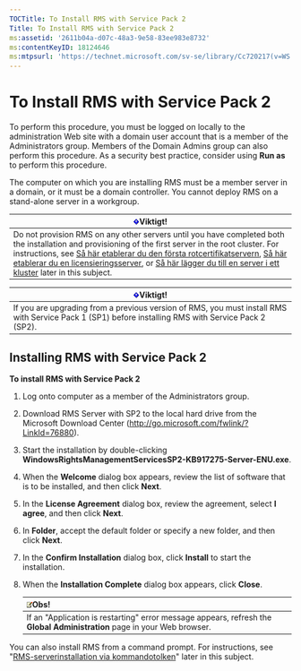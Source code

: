 ```yaml
---
TOCTitle: To Install RMS with Service Pack 2
Title: To Install RMS with Service Pack 2
ms:assetid: '2611b04a-d07c-48a3-9e58-83ee983e8732'
ms:contentKeyID: 18124646
ms:mtpsurl: 'https://technet.microsoft.com/sv-se/library/Cc720217(v=WS.10)'
---
```


To Install RMS with Service Pack 2
==================================

To perform this procedure, you must be logged on locally to the administration Web site with a domain user account that is a member of the Administrators group. Members of the Domain Admins group can also perform this procedure. As a security best practice, consider using **Run as** to perform this procedure.

The computer on which you are installing RMS must be a member server in a domain, or it must be a domain controller. You cannot deploy RMS on a stand-alone server in a workgroup.

| ![](images/Cc720217.Important(WS.10).gif)Viktigt!                                                                                                                                                                                                                                                                                                                                                                                                                                                                                      |
|---------------------------------------------------------------------------------------------------------------------------------------------------------------------------------------------------------------------------------------------------------------------------------------------------------------------------------------------------------------------------------------------------------------------------------------------------------------------------------------------------------------------------------------------------------------------|
| Do not provision RMS on any other servers until you have completed both the installation and provisioning of the first server in the root cluster. For instructions, see [Så här etablerar du den första rotcertifikatservern](https://technet.microsoft.com/debc42f3-74ff-4c99-b7a4-4921fccdabc2), [Så här etablerar du en licensieringsserver](https://technet.microsoft.com/4d67b898-0ba9-4eef-ab7d-ee0ca55a688e), or [Så här lägger du till en server i ett kluster](https://technet.microsoft.com/db635238-5528-4bec-9cc6-8244e2b3d733) later in this subject. |

| ![](images/Cc720217.Important(WS.10).gif)Viktigt!                                                                       |
|------------------------------------------------------------------------------------------------------------------------------------------------------|
| If you are upgrading from a previous version of RMS, you must install RMS with Service Pack 1 (SP1) before installing RMS with Service Pack 2 (SP2). |

Installing RMS with Service Pack 2
----------------------------------

**To install RMS with Service Pack 2**
1.  Log onto computer as a member of the Administrators group.

2.  Download RMS Server with SP2 to the local hard drive from the Microsoft Download Center (http://go.microsoft.com/fwlink/?LinkId=76880).

3.  Start the installation by double-clicking **WindowsRightsManagementServicesSP2-KB917275-Server-ENU.exe**.

4.  When the **Welcome** dialog box appears, review the list of software that is to be installed, and then click **Next**.

5.  In the **License Agreement** dialog box, review the agreement, select **I agree**, and then click **Next**.

6.  In **Folder**, accept the default folder or specify a new folder, and then click **Next**.

7.  In the **Confirm Installation** dialog box, click **Install** to start the installation.

8.  When the **Installation Complete** dialog box appears, click **Close**.

    | ![](images/Cc720217.note(WS.10).gif)Obs!                                                    |
    |--------------------------------------------------------------------------------------------------------------------------|
    | If an "Application is restarting" error message appears, refresh the **Global Administration** page in your Web browser. |

You can also install RMS from a command prompt. For instructions, see "[RMS-serverinstallation via kommandotolken](https://technet.microsoft.com/b55b1e2a-dd14-4168-a37f-9cdedbec660b)" later in this subject.
